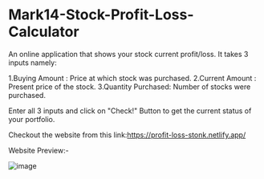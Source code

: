 # Mark14-Stock-Profit-Loss-Calculator

An online application that shows your stock current profit/loss. It takes 3 inputs namely: 

1.Buying Amount : Price at which stock was purchased.
2.Current Amount : Present price of the stock.
3.Quantity Purchased: Number of stocks were purchased.

Enter all 3 inputs and click on "Check!" Button to get the current status of your portfolio.

Checkout the website from this link:https://profit-loss-stonk.netlify.app/

Website Preview:-


![image](https://user-images.githubusercontent.com/65934167/193622885-4d4dcd31-f7cb-41db-9ba6-116d0caf33e7.png)

